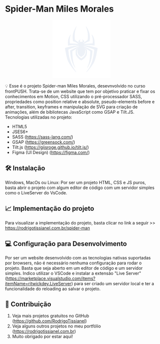 # Spider-Man Miles Morales

<p align="center">
  <img src="svg/logo-spiderman.svg" alt="logo do projeto Spiderman Miles Morales" border="0">
</p>

💡 Esse é o projeto Spider-man Miles Morales, desevnvolvido no curso frontPUSH. 
Trata-se de um website que tem por objetivo praticar e fixar os conhecimentos em Motion,
CSS utilizando o pré-processador SASS, propriedades como position relative e absolute, 
pseudo-elements before e after, transition, keyframes e manipulação de SVG para criação de animações,
além de bibliotecas JavaScript como GSAP e Tilt.JS.
Tecnologias utilizadas no projeto:

* HTML5
* JSES6+
* SASS (https://sass-lang.com/)
* GSAP (https://greensock.com/)
* Tilt.js (https://gijsroge.github.io/tilt.js/)
* Figma (UI Design) (https://figma.com/)


## 🛠 Instalação

Windows, MacOs ou Linux: Por ser um projeto HTML, CSS e JS puros, basta abrir 
o projeto com algum editor de código com um servidor simples como o LiveServer do VsCode.

## 📈 Implementação do projeto

Para visualizar a implementação do projeto, basta clicar no link a seguir >> https://rodrigotissianel.com.br/spider-man

## 💻 Configuração para Desenvolvimento

Por ser um website desenvolvido com as tecnologias nativas suportadas por browsers, 
não é necessário nenhuma configuração para rodar o projeto. Basta que seja aberto 
em um editor de código e um servidor simples. Indico utilizar o VSCode e 
instalar a extensão "Live Server" (https://marketplace.visualstudio.com/items?itemName=ritwickdey.LiveServer) para ser criado um servidor local e ter a funcionalidade do reloading
ao salvar o projeto.

## 🚀 Contribuição

1. Veja mais projetos gratuitos no GitHub (<https://github.com/RodrigoTissianel>)
2. Veja alguns outros projetos no meu portfólio (<https://rodrigotissianel.com.br>)
3. Muito obrigado por estar aqui!